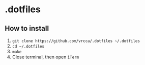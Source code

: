 # .dotfiles

## How to install
1. `git clone https://github.com/vrcca/.dotfiles ~/.dotfiles`
2. `cd ~/.dotfiles`
3. `make`
4. Close terminal, then open `iTerm`
